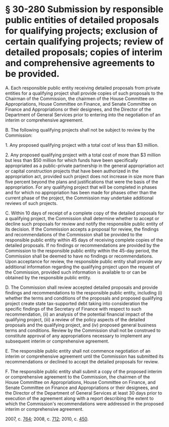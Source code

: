 # § 30-280 Submission by responsible public entities of detailed proposals for qualifying projects; exclusion of certain qualifying projects; review of detailed proposals; copies of interim and comprehensive agreements to be provided.

<p>A. Each responsible public entity receiving detailed proposals from private entities for a qualifying project shall provide copies of such proposals to the Chairman of the Commission, the chairmen of the House Committee on Appropriations, House Committee on Finance, and Senate Committee on Finance and Appropriations or their designees, and the Director of the Department of General Services prior to entering into the negotiation of an interim or comprehensive agreement.</p><p>B. The following qualifying projects shall not be subject to review by the Commission:</p><p>1. Any proposed qualifying project with a total cost of less than $3 million.</p><p>2. Any proposed qualifying project with a total cost of more than $3 million but less than $50 million for which funds have been specifically appropriated as a public-private partnership in the general appropriation act or capital construction projects that have been authorized in the appropriation act, provided such project does not increase in size more than five percent beyond the plans and justifications that were the basis of the appropriation. For any qualifying project that will be completed in phases and for which no appropriation has been made for phases other than the current phase of the project, the Commission may undertake additional reviews of such projects.</p><p>C. Within 10 days of receipt of a complete copy of the detailed proposals for a qualifying project, the Commission shall determine whether to accept or decline such proposals for review and notify the responsible public entity of its decision. If the Commission accepts a proposal for review, the findings and recommendations of the Commission shall be provided to the responsible public entity within 45 days of receiving complete copies of the detailed proposals. If no findings or recommendations are provided by the Commission to the responsible public entity within the 45-day period, the Commission shall be deemed to have no findings or recommendations. Upon acceptance for review, the responsible public entity shall provide any additional information regarding the qualifying project upon the request of the Commission, provided such information is available to or can be obtained by the responsible public entity.</p><p>D. The Commission shall review accepted detailed proposals and provide findings and recommendations to the responsible public entity, including (i) whether the terms and conditions of the proposals and proposed qualifying project create state tax-supported debt taking into consideration the specific findings of the Secretary of Finance with respect to such recommendation, (ii) an analysis of the potential financial impact of the qualifying project, (iii) a review of the policy aspects of the detailed proposals and the qualifying project, and (iv) proposed general business terms and conditions. Review by the Commission shall not be construed to constitute approval of any appropriations necessary to implement any subsequent interim or comprehensive agreement.</p><p>E. The responsible public entity shall not commence negotiation of an interim or comprehensive agreement until the Commission has submitted its recommendations or declined to accept the detailed proposals for review.</p><p>F. The responsible public entity shall submit a copy of the proposed interim or comprehensive agreement to the Commission, the chairmen of the House Committee on Appropriations, House Committee on Finance, and Senate Committee on Finance and Appropriations or their designees, and the Director of the Department of General Services at least 30 days prior to execution of the agreement along with a report describing the extent to which the Commission's recommendations were addressed in the proposed interim or comprehensive agreement.</p><p>2007, c. <a href='http://lis.virginia.gov/cgi-bin/legp604.exe?071+ful+CHAP0764'>764</a>; 2008, c. <a href='http://lis.virginia.gov/cgi-bin/legp604.exe?081+ful+CHAP0712'>712</a>; 2010, c. <a href='http://lis.virginia.gov/cgi-bin/legp604.exe?101+ful+CHAP0450'>450</a>.</p>